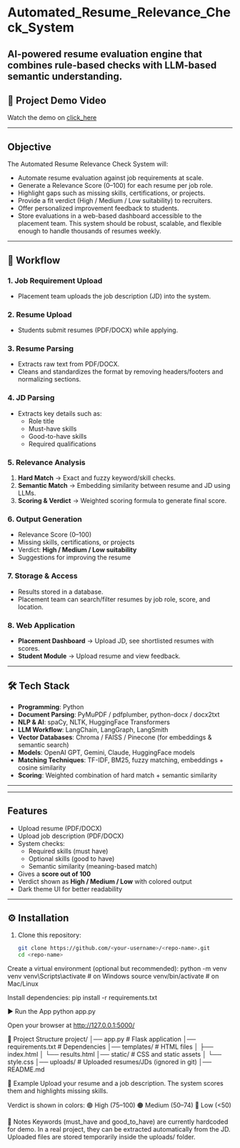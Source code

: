 # Automated_Resume_Relevance_Check_System
AI-powered resume evaluation engine that combines rule-based checks with LLM-based semantic understanding.
---

## 🎥 Project Demo Video
Watch the demo on [click_here]([https://drive.google.com/file/d/YOUR_FILE_ID/view?usp=sharing](https://drive.google.com/file/d/1LwXcP8V37r61GzAnYQ5xXt7dk1K-wXtS/view?usp=sharing))

---

## Objective
The Automated Resume Relevance Check System will:
- Automate resume evaluation against job requirements at scale.
- Generate a Relevance Score (0–100) for each resume per job role.
- Highlight gaps such as missing skills, certifications, or projects.
- Provide a fit verdict (High / Medium / Low suitability) to recruiters.
- Offer personalized improvement feedback to students.
- Store evaluations in a web-based dashboard accessible to the placement team.
This system should be robust, scalable, and flexible enough to handle thousands of resumes weekly.

---

## 🚀 Workflow

### 1. Job Requirement Upload
- Placement team uploads the job description (JD) into the system.  

### 2. Resume Upload
- Students submit resumes (PDF/DOCX) while applying.  

### 3. Resume Parsing
- Extracts raw text from PDF/DOCX.  
- Cleans and standardizes the format by removing headers/footers and normalizing sections.  

### 4. JD Parsing
- Extracts key details such as:
  - Role title  
  - Must-have skills  
  - Good-to-have skills  
  - Required qualifications  

### 5. Relevance Analysis
1. **Hard Match** → Exact and fuzzy keyword/skill checks.  
2. **Semantic Match** → Embedding similarity between resume and JD using LLMs.  
3. **Scoring & Verdict** → Weighted scoring formula to generate final score.  

### 6. Output Generation
- Relevance Score (0–100)  
- Missing skills, certifications, or projects  
- Verdict: **High / Medium / Low suitability**  
- Suggestions for improving the resume  

### 7. Storage & Access
- Results stored in a database.  
- Placement team can search/filter resumes by job role, score, and location.  

### 8. Web Application
- **Placement Dashboard** → Upload JD, see shortlisted resumes with scores.  
- **Student Module** → Upload resume and view feedback.  

---

## 🛠️ Tech Stack

- **Programming**: Python  
- **Document Parsing**: PyMuPDF / pdfplumber, python-docx / docx2txt  
- **NLP & AI**: spaCy, NLTK, HuggingFace Transformers  
- **LLM Workflow**: LangChain, LangGraph, LangSmith  
- **Vector Databases**: Chroma / FAISS / Pinecone (for embeddings & semantic search)  
- **Models**: OpenAI GPT, Gemini, Claude, HuggingFace models  
- **Matching Techniques**: TF-IDF, BM25, fuzzy matching, embeddings + cosine similarity  
- **Scoring**: Weighted combination of hard match + semantic similarity  

---

---

## Features
- Upload resume (PDF/DOCX)
- Upload job description (PDF/DOCX)
- System checks:
  - Required skills (must have)
  - Optional skills (good to have)
  - Semantic similarity (meaning-based match)
- Gives a **score out of 100**
- Verdict shown as **High / Medium / Low** with colored output
- Dark theme UI for better readability

---

## ⚙️ Installation

1. Clone this repository:
   ```bash
   git clone https://github.com/<your-username>/<repo-name>.git
   cd <repo-name>

Create a virtual environment (optional but recommended):
python -m venv venv
venv\Scripts\activate   # on Windows
source venv/bin/activate  # on Mac/Linux


Install dependencies:
pip install -r requirements.txt

▶️ Run the App
python app.py

Open your browser at http://127.0.0.1:5000/

📂 Project Structure
project/
│── app.py               # Flask application
│── requirements.txt     # Dependencies
│── templates/           # HTML files
│   ├── index.html
│   └── results.html
│── static/              # CSS and static assets
│   └── style.css
│── uploads/             # Uploaded resumes/JDs (ignored in git)
│── README.md

🚀 Example
Upload your resume and a job description.
The system scores them and highlights missing skills.

Verdict is shown in colors:
🟢 High (75–100)
🟠 Medium (50–74)
🔴 Low (<50)

🙌 Notes
Keywords (must_have and good_to_have) are currently hardcoded for demo.
In a real project, they can be extracted automatically from the JD.
Uploaded files are stored temporarily inside the uploads/ folder.
